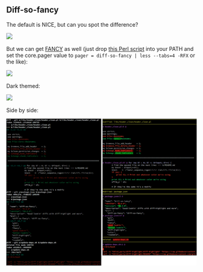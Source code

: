 ## Diff-so-fancy

The default is NICE, but can you spot the difference?

![](static/diff-default.png)

But we can get [FANCY](https://github.com/so-fancy/diff-so-fancy) as well (just
drop [this Perl
script](https://raw.githubusercontent.com/so-fancy/diff-so-fancy/master/third_party/build_fatpack/diff-so-fancy)
into your PATH and set the core.pager value to `pager = diff-so-fancy | less
--tabs=4 -RFX` or the like):

![](static/diff-fancy.png)

Dark themed:

![](static/diff-fancy-dark.png)

Side by side:

![](static/diff-so-fancy.png)
